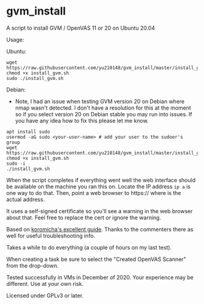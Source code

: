 # gvm_install
A script to install GVM / OpenVAS 11 or 20 on Ubuntu 20.04

Usage:

Ubuntu:
```
wget https://raw.githubusercontent.com/yu210148/gvm_install/master/install_gvm.sh
chmod +x install_gvm.sh
sudo ./install_gvm.sh 
```

Debian:
* Note, I had an issue when testing GVM version 20 on Debian where nmap wasn't detected. I don't have a resolution for this at the moment so if you select version 20 on Debian stable you may run into issues. If you have any idea how to fix this please let me know. 
```
apt install sudo
usermod -aG sudo <your-user-name> # add your user to the sudoer's group
wget https://raw.githubusercontent.com/yu210148/gvm_install/master/install_gvm.sh
chmod +x install_gvm.sh
sudo -i
./install_gvm.sh
```

When the script completes if everything went well the web interface should be available on the machine you ran this on. 
Locate the IP address `ip a` is one way to do that. Then, point a web browser to https://<ip-address-of-machine> where <ip-address-of-machine>
is the actual address.

It uses a self-signed certificate so you'll see a warning in the web browser about that. Feel free to replace the cert or ignore the warning.

Based on [koromicha's excellent guide](https://kifarunix.com/install-and-setup-gvm-11-on-ubuntu-20-04/). Thanks to the commenters there as well for useful troubleshooting info.

Takes a while to do everything (a couple of hours on my last test).

When creating a task be sure to select the "Created OpenVAS Scanner" from the drop-down.

Tested successfully in VMs in December of 2020. Your experience may be different. Use at your own risk.



Licensed under GPLv3 or later.
